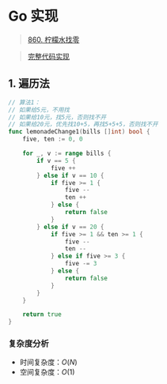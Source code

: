 # Go 实现

> [860. 柠檬水找零](https://leetcode-cn.com/problems/lemonade-change/)

> [完整代码实现](https://github.com/bingohuang/go-codes/blob/master/leetcode/editor/cn/p860_LemonadeChange_test.go)

## 1. 遍历法
```go
// 算法1：
// 如果给5元，不用找
// 如果给10元，找5元，否则找不开
// 如果给20元，优先找10+5，再找5+5+5，否则找不开
func lemonadeChange1(bills []int) bool {
	five, ten := 0, 0

	for _, v := range bills {
		if v == 5 {
			five ++
		} else if v == 10 {
			if five >= 1 {
				five --
				ten ++
			} else {
				return false
			}
		} else if v == 20 {
			if five >= 1 && ten >= 1 {
				five --
				ten --
			} else if five >= 3 {
				five -= 3
			} else {
				return false
			}
		}
	}

	return true
}
```
### 复杂度分析
- 时间复杂度：$O(N)$
- 空间复杂度：$O(1)$